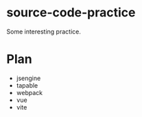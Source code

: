 # source-code-practice
Some interesting practice.

# Plan
- jsengine
- tapable
- webpack
- vue
- vite